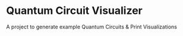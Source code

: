 # Quantum Circuit Visualizer
 A project to generate example Quantum Circuits & Print Visualizations
